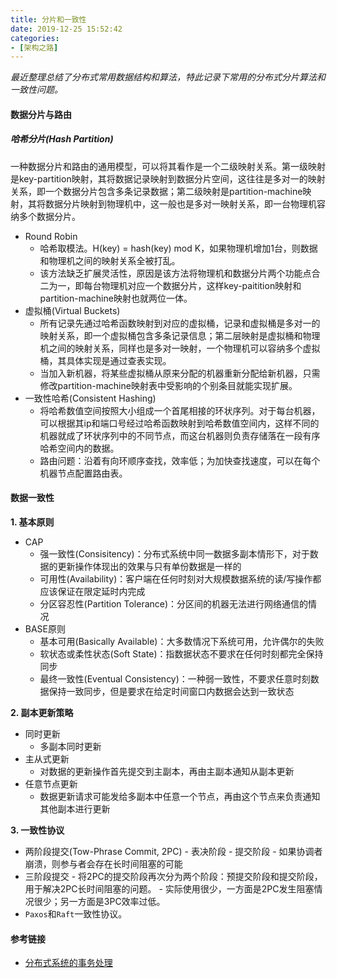 ```yaml
---
title: 分片和一致性
date: 2019-12-25 15:52:42
categories: 
- [架构之路]
---
```


*最近整理总结了分布式常用数据结构和算法，特此记录下常用的分布式分片算法和一致性问题。*

#### 数据分片与路由

##### 哈希分片(Hash Partition)

一种数据分片和路由的通用模型，可以将其看作是一个二级映射关系。第一级映射是key-partition映射，其将数据记录映射到数据分片空间，这往往是多对一的映射关系，即一个数据分片包含多条记录数据；第二级映射是partition-machine映射，其将数据分片映射到物理机中，这一般也是多对一映射关系，即一台物理机容纳多个数据分片。

- Round Robin
  - 哈希取模法。H(key) = hash(key) mod K，如果物理机增加1台，则数据和物理机之间的映射关系全被打乱。
  - 该方法缺乏扩展灵活性，原因是该方法将物理机和数据分片两个功能点合二为一，即每台物理机对应一个数据分片，这样key-paitition映射和partition-machine映射也就两位一体。
- 虚拟桶(Virtual Buckets)
  - 所有记录先通过哈希函数映射到对应的虚拟桶，记录和虚拟桶是多对一的映射关系，即一个虚拟桶包含多条记录信息；第二层映射是虚拟桶和物理机之间的映射关系，同样也是多对一映射，一个物理机可以容纳多个虚拟桶，其具体实现是通过查表实现。
  - 当加入新机器，将某些虚拟桶从原来分配的机器重新分配给新机器，只需修改partition-machine映射表中受影响的个别条目就能实现扩展。
- 一致性哈希(Consistent Hashing)
  - 将哈希数值空间按照大小组成一个首尾相接的环状序列。对于每台机器，可以根据其ip和端口号经过哈希函数映射到哈希数值空间内，这样不同的机器就成了环状序列中的不同节点，而这台机器则负责存储落在一段有序哈希空间内的数据。   
  - 路由问题：沿着有向环顺序查找，效率低；为加快查找速度，可以在每个机器节点配置路由表。

#### 数据一致性

**1. 基本原则**

- CAP
  - 强一致性(Consisitency)：分布式系统中同一数据多副本情形下，对于数据的更新操作体现出的效果与只有单份数据是一样的
  - 可用性(Availability)：客户端在任何时刻对大规模数据系统的读/写操作都应该保证在限定延时内完成
  - 分区容忍性(Partition Tolerance)：分区间的机器无法进行网络通信的情况
- BASE原则
  - 基本可用(Basically Available)：大多数情况下系统可用，允许偶尔的失败
  - 软状态或柔性状态(Soft State)：指数据状态不要求在任何时刻都完全保持同步
  - 最终一致性(Eventual Consistency)：一种弱一致性，不要求任意时刻数据保持一致同步，但是要求在给定时间窗口内数据会达到一致状态

**2. 副本更新策略**

- 同时更新
  - 多副本同时更新
- 主从式更新
  - 对数据的更新操作首先提交到主副本，再由主副本通知从副本更新
- 任意节点更新
  - 数据更新请求可能发给多副本中任意一个节点，再由这个节点来负责通知其他副本进行更新

**3. 一致性协议**

- 两阶段提交(Tow-Phrase Commit, 2PC)   - 表决阶段   - 提交阶段   - 如果协调者崩溃，则参与者会存在长时间阻塞的可能
- 三阶段提交   - 将2PC的提交阶段再次分为两个阶段：预提交阶段和提交阶段，用于解决2PC长时间阻塞的问题。   - 实际使用很少，一方面是2PC发生阻塞情况很少；另一方面是3PC效率过低。
- `Paxos`和`Raft`一致性协议。

#### 参考链接

- [分布式系统的事务处理]( https://coolshell.cn/articles/10910.html )


